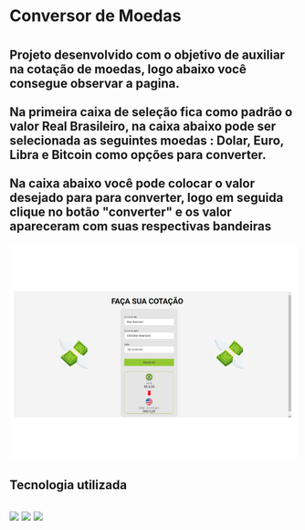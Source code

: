 <h1> Conversor de Moedas <h1/>
<h2> Projeto desenvolvido com o objetivo de auxiliar na cotação de moedas, logo abaixo você consegue observar a pagina. <br> <br>
Na primeira caixa de seleção fica como padrão o valor Real Brasileiro, na caixa abaixo pode ser selecionada as seguintes moedas : Dolar, Euro, Libra e Bitcoin como opções para converter.<br>
<br>
Na caixa abaixo você pode colocar o valor desejado para para converter, logo em seguida clique no botão "converter" e os valor apareceram com suas respectivas bandeiras </h2>
<img src="https://github.com/Andrei-Oliveira/Projeto-conversao-de-moedas/blob/821c3a476fa3e796490db87e9d6cf798907bfc33/cota%C3%A7%C3%A3o%20web.jpg ">
<h2> Tecnologia utilizada<h2/>
  
<img src="https://img.shields.io/badge/HTML5-E34F26?style=for-the-badge&logo=html5&logoColor=white ">
<img src="https://img.shields.io/badge/CSS3-1572B6?style=for-the-badge&logo=css3&logoColor=white ">
<img src="https://img.shields.io/badge/JavaScript-F7DF1E?style=for-the-badge&logo=javascript&logoColor=black ">



